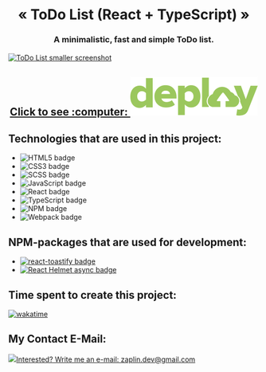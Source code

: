 ﻿<h1 align="center">« ToDo List (React + TypeScript) »</h1>
<h3 align="center">A minimalistic, fast and simple ToDo list.</h3>

<a href="https://github.com/alienat3d/icons-for-github/blob/dev/screenshots/todo-list.webp?raw=true" target="_blank">
  <img src="https://github.com/alienat3d/icons-for-github/blob/dev/screenshots/todo-list-small.webp" alt="ToDo List smaller screenshot" align="center">
</a>
<div align="center"><h2><a href="https://alienat3d.github.io/to-do-list-react-typescript/" target="_blank">Click to see :computer: <img src="https://github.com/alienat3d/icons-for-github/blob/dev/deploy.svg"></a></h2></div>

## Technologies that are used in this project:

- <img src="https://img.shields.io/badge/HTML5-E34F26?logo=html5&logoColor=fff" alt="HTML5 badge">
- <img src="https://img.shields.io/badge/CSS3-1572B6?logo=css3" alt="CSS3 badge">
- <img src="https://img.shields.io/badge/SCSS-CC6699?logo=sass&logoColor=fff" alt="SCSS badge">
- <img src="https://img.shields.io/badge/JavaScript-F7DF1E?logo=javascript&logoColor=fff" alt="JavaScript badge">
- <img src="https://img.shields.io/badge/React-61DAFB?logo=react" alt="React badge">
- <img src="https://img.shields.io/badge/TypeScript-3178C6?logo=typescript&logoColor=fff" alt="TypeScript badge">
- <img src="https://img.shields.io/badge/NPM-CB3837?logo=npm" alt="NPM badge">
- <img src="https://img.shields.io/badge/Webpack-8DD6F9?logo=webpack&logoColor=fff" alt="Webpack badge">

## NPM-packages that are used for development:

- <a href="https://www.npmjs.com/package/react-toastify" target="_blank"><img src="https://img.shields.io/badge/react-toastify-slategray" alt="react-toastify badge"></a>
- <a href="https://www.npmjs.com/package/react-helmet-async" target="_blank"><img src="https://img.shields.io/badge/React%20Helmet%20async-slategray" alt="React Helmet async badge"></a>

## Time spent to create this project:

[![wakatime](https://wakatime.com/badge/user/f37ab12b-d024-4d9e-ae52-28518e6bcaf7/project/59ec7f56-ff46-4a7e-a599-6125e2d4c810.svg)](https://wakatime.com/badge/user/f37ab12b-d024-4d9e-ae52-28518e6bcaf7/project/59ec7f56-ff46-4a7e-a599-6125e2d4c810)

## My Contact E-Mail:

<a href="mailto:zaplin.dev@gmail.com"><img src="https://github.com/alienat3d/icons-for-github/blob/dev/send-email.svg">Interested? Write me an e-mail: zaplin.dev@gmail.com</a>